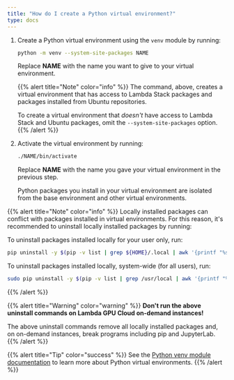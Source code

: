 ```yaml
---
title: "How do I create a Python virtual environment?"
type: docs
---
```


1. Create a Python virtual environment using the `venv` module by running:

   ```bash
   python -m venv --system-site-packages NAME
   ```

   Replace **NAME** with the name you want to give to your virtual
   environment.

   {{% alert title="Note" color="info" %}}
   The command, above, creates a virtual environment that has access to Lambda
   Stack packages and packages installed from Ubuntu repositories.

   To create a virtual environment that _doesn't_ have access to Lambda Stack
   and Ubuntu packages, omit the `--system-site-packages` option.
   {{% /alert %}}

1. Activate the virtual environment by running:

   ```bash
   ./NAME/bin/activate
   ```

   Replace **NAME** with the name you gave your virtual environment in the
   previous step.

   Python packages you install in your virtual environment are isolated from
   the base environment and other virtual environments.

{{% alert title="Note" color="info" %}}
Locally installed packages can conflict with packages installed in virtual
environments. For this reason, it's recommended to uninstall locally installed
packages by running:

To uninstall packages installed locally for your user only, run:

```bash
pip uninstall -y $(pip -v list | grep ${HOME}/.local | awk '{printf "%s ", $1}')
```

To uninstall packages installed locally, system-wide (for all users), run:

```bash
sudo pip uninstall -y $(pip -v list | grep /usr/local | awk '{printf "%s ", $1}')
```
{{% /alert %}}

{{% alert title="Warning" color="warning" %}}
**Don't run the above uninstall commands on Lambda GPU Cloud on-demand
instances!**

The above uninstall commands remove all locally installed packages and, on
on-demand instances, break programs including pip and JupyterLab.
{{% /alert %}}

{{% alert title="Tip" color="success" %}}
See the
[Python venv module documentation](https://docs.python.org/3/library/venv.html)
to learn more about Python virtual environments.
{{% /alert %}}
